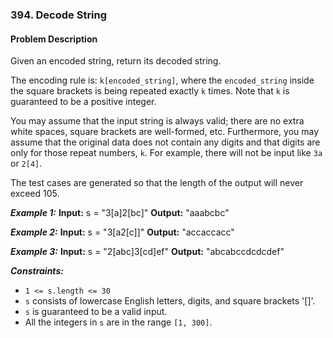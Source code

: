 ### 394. Decode String

#### Problem Description

Given an encoded string, return its decoded string.

The encoding rule is: `k[encoded_string]`, where the `encoded_string` inside the square brackets is being repeated exactly `k` times. Note that `k` is guaranteed to be a positive integer.

You may assume that the input string is always valid; there are no extra white spaces, square brackets are well-formed, etc. Furthermore, you may assume that the original data does not contain any digits and that digits are only for those repeat numbers, `k`. For example, there will not be input like `3a` or `2[4]`.

The test cases are generated so that the length of the output will never exceed 105.

***Example 1:*** 
**Input:**  s = "3[a]2[bc]"
**Output:**  "aaabcbc"

***Example 2:*** 
**Input:**  s = "3[a2[c]]"
**Output:**  "accaccacc"

***Example 3:*** 
**Input:**  s = "2[abc]3[cd]ef"
**Output:**  "abcabccdcdcdef"
 
***Constraints:*** 
- `1 <= s.length <= 30`
- `s` consists of lowercase English letters, digits, and square brackets '[]'.
- `s` is guaranteed to be a valid input.
- All the integers in `s` are in the range `[1, 300]`.